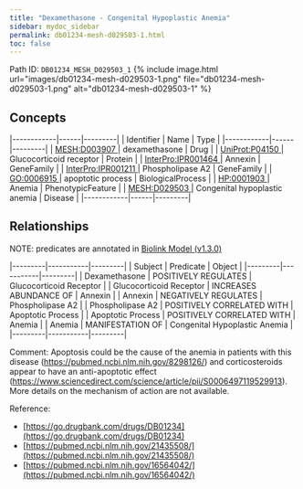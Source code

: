 ```yaml
---
title: "Dexamethasone - Congenital Hypoplastic Anemia"
sidebar: mydoc_sidebar
permalink: db01234-mesh-d029503-1.html
toc: false 
---
```



Path ID: `DB01234_MESH_D029503_1`
{% include image.html url="images/db01234-mesh-d029503-1.png" file="db01234-mesh-d029503-1.png" alt="db01234-mesh-d029503-1" %}

## Concepts

|------------|------|---------|
| Identifier | Name | Type    |
|------------|------|---------|
| <a href="https://identifiers.org/MESH:D003907">MESH:D003907 </a> | dexamethasone | Drug |
| <a href="https://identifiers.org/UniProt:P04150">UniProt:P04150 </a> | Glucocorticoid receptor | Protein |
| <a href="https://identifiers.org/InterPro:IPR001464">InterPro:IPR001464 </a> | Annexin | GeneFamily |
| <a href="https://identifiers.org/InterPro:IPR001211">InterPro:IPR001211 </a> | Phospholipase A2 | GeneFamily |
| <a href="https://identifiers.org/GO:0006915">GO:0006915 </a> | apoptotic process | BiologicalProcess |
| <a href="https://identifiers.org/HP:0001903">HP:0001903 </a> | Anemia | PhenotypicFeature |
| <a href="https://identifiers.org/MESH:D029503">MESH:D029503 </a> | Congenital hypoplastic anemia | Disease |
|------------|------|---------|

## Relationships


NOTE: predicates are annotated in <a href="https://github.com/biolink/biolink-model/releases/tag/v1.3.0">Biolink Model (v1.3.0)</a>

|---------|-----------|---------|
| Subject | Predicate | Object  |
|---------|-----------|---------|
| Dexamethasone | POSITIVELY REGULATES | Glucocorticoid Receptor |
| Glucocorticoid Receptor | INCREASES ABUNDANCE OF | Annexin |
| Annexin | NEGATIVELY REGULATES | Phospholipase A2 |
| Phospholipase A2 | POSITIVELY CORRELATED WITH | Apoptotic Process |
| Apoptotic Process | POSITIVELY CORRELATED WITH | Anemia |
| Anemia | MANIFESTATION OF | Congenital Hypoplastic Anemia |
|---------|-----------|---------|

Comment: Apoptosis could be the cause of the anemia in patients with this disease (https://pubmed.ncbi.nlm.nih.gov/8298126/) and corticosteroids appear to have an anti-apoptotic effect (https://www.sciencedirect.com/science/article/pii/S0006497119529913). More details on the mechanism of action are not available.

Reference: 
  - [https://go.drugbank.com/drugs/DB01234](https://go.drugbank.com/drugs/DB01234)
  - [https://pubmed.ncbi.nlm.nih.gov/21435508/](https://pubmed.ncbi.nlm.nih.gov/21435508/)
  - [https://pubmed.ncbi.nlm.nih.gov/16564042/](https://pubmed.ncbi.nlm.nih.gov/16564042/)
